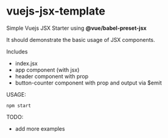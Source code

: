 # vuejs-jsx-template

Simple Vuejs JSX Starter using <b>@vue/babel-preset-jsx</b>

It should demonstrate the basic usage of JSX components.

Includes
- index.jsx
- app component (with jsx)
- header component with prop
- button-counter component with prop and output via $emit

USAGE:

`npm start`

TODO:
- add more examples
